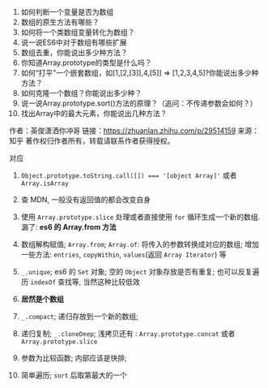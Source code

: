 1. 如何判断一个变量是否为数组
2. 数组的原生方法有哪些？
3. 如何将一个类数组变量转化为数组？
4. 说一说ES6中对于数组有哪些扩展
5. 数组去重，你能说出多少种方法？
6. 你知道Array.prototype的类型是什么吗？
7. 如何“打平”一个嵌套数组，如[1,[2,[3]],4,[5]] => [1,2,3,4,5]?你能说出多少种方法？
8. 如何克隆一个数组？你能说出多少种？
9. 说一说Array.prototype.sort()方法的原理？（追问：不传递参数会如何？）
10. 找出Array中的最大元素，你能说出几种方法？

作者：英俊潇洒你冲哥
链接：https://zhuanlan.zhihu.com/p/29514159
来源：知乎
著作权归作者所有，转载请联系作者获得授权。

对应
1. `Object.prototype.toString.call([]) === '[object Array]'` 或者 `Array.isArray`

2. 查 MDN, 一般没有返回值的都会改变自身

3. 使用 `Array.prototype.slice` 处理或者直接使用 `for` 循环生成一个新的数组. 漏了: **es6 的 Array.from 方法**

4. 数组解构赋值; `Array.from`; `Array.of`: 将传入的参数转换成对应的数组; 增加一些方法: `entries`, `copyWithin`, `values`(返回 `Array Iterator`) 等

5. `_.unique`; es6 的 `Set` 对象; 空的 `Object` 对象存放是否有重复; 也可以反复遍历 `indexOf` 查找等, 当然这种比较低效

6. **居然是个数组**

7. `_.compact`; 递归存放到一个新的数组; 

8. 递归复制; `_.cloneDeep`; 浅拷贝还有 : `Array.prototype.concat` 或者 `Array.prototype.slice`

9. 参数为比较函数; 内部应该是快排;

10. 简单遍历; `sort` 后取第最大的一个